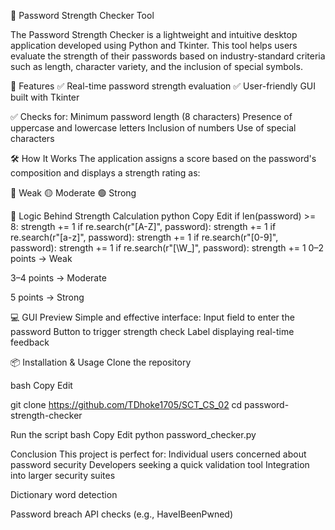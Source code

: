 🔐 Password Strength Checker Tool

The Password Strength Checker is a lightweight and intuitive desktop application developed using Python and Tkinter. This tool helps users evaluate the strength of their passwords based on industry-standard criteria such as length, character variety, and the inclusion of special symbols.

🚀 Features
✅ Real-time password strength evaluation
✅ User-friendly GUI built with Tkinter

✅ Checks for:
Minimum password length (8 characters)
Presence of uppercase and lowercase letters
Inclusion of numbers
Use of special characters

🛠️ How It Works
The application assigns a score based on the password's composition and displays a strength rating as:

🔴 Weak
🟡 Moderate
🟢 Strong

🧠 Logic Behind Strength Calculation
python
Copy
Edit
if len(password) >= 8: strength += 1
if re.search(r"[A-Z]", password): strength += 1
if re.search(r"[a-z]", password): strength += 1
if re.search(r"[0-9]", password): strength += 1
if re.search(r"[\W_]", password): strength += 1
0–2 points → Weak

3–4 points → Moderate

5 points → Strong

💻 GUI Preview
Simple and effective interface:
Input field to enter the password
Button to trigger strength check
Label displaying real-time feedback

📦 Installation & Usage
Clone the repository

bash
Copy
Edit

git clone https://github.com/TDhoke1705/SCT_CS_02
cd password-strength-checker

Run the script
bash
Copy
Edit
python password_checker.py

Conclusion
This project is perfect for:
Individual users concerned about password security
Developers seeking a quick validation tool
Integration into larger security suites



Dictionary word detection

Password breach API checks (e.g., HaveIBeenPwned)


